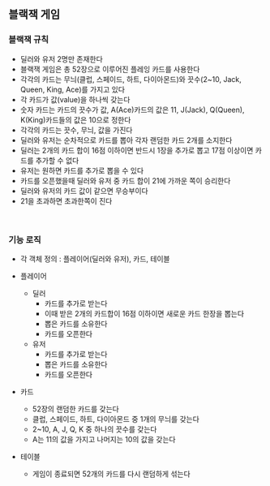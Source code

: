 ## 블랙잭 게임

### 블랙잭 규칙

- 딜러와 유저 2명만 존재한다
- 블랙잭 게임은 총 52장으로 이루어진 플레잉 카드를 사용한다
- 각각의 카드는 무늬(클럽, 스페이드, 하트, 다이아몬드)와 끗수(2~10, Jack, Queen, King, Ace)를 가지고 있다
- 각 카드가 값(value)을 하나씩 갖는다
- 숫자 카드는 카드의 끗수가 값, A(Ace)카드의 값은 11, J(Jack), Q(Queen), K(King)카드들의 값은 10으로 정한다   
- 각각의 카드는 끗수, 무늬, 값을 가진다
- 딜러와 유저는 순차적으로 카드를 뽑아 각자 랜덤한 카드 2개를 소지한다
- 딜러는 2개의 카드 합이 16점 이하이면 반드시 1장을 추가로 뽑고 17점 이상이면 카드를 추가할 수 없다
- 유저는 원하면 카드를 추가로 뽑을 수 있다
- 카드를 오픈했을때 딜러와 유저 중 카드 합이 21에 가까운 쪽이 승리한다
- 딜러와 유저의 카드 값이 같으면 무승부이다
- 21을 초과하면 초과한쪽이 진다    

<br>

### 기능 로직

- 각 객체 정의 : 플레이어(딜러와 유저), 카드, 테이블

- 플레이어
  - 딜러
    - 카드를 추가로 받는다
    - 이때 받은 2개의 카드합이 16점 이하이면 새로운 카드 한장을 뽑는다
    - 뽑은 카드를 소유한다
    - 카드를 오픈한다
  - 유저
    - 카드를 추가로 받는다
    - 뽑은 카드를 소유한다
    - 카드를 오픈한다

- 카드
  - 52장의 랜덤한 카드를 갖는다
  - 클럽, 스페이드, 하트, 다이아몬드 중 1개의 무늬를 갖는다
  - 2~10, A, J, Q, K 중 하나의 끗수를 갖는다
  - A는 11의 값을 가지고 나머지는 10의 값을 갖는다

- 테이블
  - 게임이 종료되면 52개의 카드를 다시 랜덤하게 섞는다
